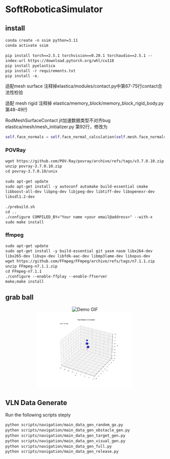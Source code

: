 # SoftRoboticaSimulator

## install
```shell
conda create -n ssim python=3.11
conda activate ssim

pip install torch==2.5.1 torchvision==0.20.1 torchaudio==2.5.1 --index-url https://download.pytorch.org/whl/cu118
pip install pyelastica
pip install -r requirements.txt
pip install -e.
```
适配mesh surface
注释掉elastica/modules/contact.py中第67-75行contact合法性检验

适配 mesh rigid
注释掉 elastica/memory_block/memory_block_rigid_body.py 第48-49行

RodMeshSurfaceContact jit加速数据类型不对齐bug
elastica/mesh/mesh_initializer.py 第92行，修改为
```python
self.face_normals = self.face_normal_calculation(self.mesh.face_normals.astype(np.float64))
```
### POVRay
```shell
wget https://github.com/POV-Ray/povray/archive/refs/tags/v3.7.0.10.zip
unzip povray-3.7.0.10.zip
cd povray-3.7.0.10/unix

sudo apt-get update
sudo apt-get install -y autoconf automake build-essential cmake libboost-all-dev libpng-dev libjpeg-dev libtiff-dev libopenexr-dev libsdl1.2-dev

./prebuild.sh
cd ..
./configure COMPILED_BY="Your name <your email@address>" --with-x
sudo make install
```
### ffmpeg
```shell
sudo apt-get update
sudo apt-get install -y build-essential git yasm nasm libx264-dev libx265-dev libvpx-dev libfdk-aac-dev libmp3lame-dev libopus-dev
wget https://github.com/FFmpeg/FFmpeg/archive/refs/tags/n7.1.1.zip
unzip FFmpeg-n7.1.1.zip
cd FFmpeg-n7.1.1
./configure --enable-ffplay --enable-ffserver
make;make install
```
## grab ball

<div style="text-align: center;">
  <img src="videos/2d.gif" alt="Demo GIF" width="300"/>
</div>

<div style="text-align: center;">
  <img src="videos/3d.gif" alt="Demo GIF" width="300"/>
</div>

## VLN Data Generate

Run the following scripts steply

```bash
python scripts/navigation/main_data_gen_random_go.py
python scripts/navigation/main_data_gen_obstacle_gen.py
python scripts/navigation/main_data_gen_target_gen.py
python scripts/navigation/main_data_gen_visual_gen.py
python scripts/navigation/main_data_gen_full.py
python scripts/navigation/main_data_gen_release.py
```
